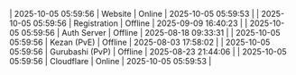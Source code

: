 | 2025-10-05 05:59:56 | Website | Online | 2025-10-05 05:59:53 |
| 2025-10-05 05:59:56 | Registration | Offline | 2025-09-09 16:40:23 |
| 2025-10-05 05:59:56 | Auth Server | Offline | 2025-08-18 09:33:31 |
| 2025-10-05 05:59:56 | Kezan (PvE) | Offline | 2025-08-03 17:58:02 |
| 2025-10-05 05:59:56 | Gurubashi (PvP) | Offline | 2025-08-23 21:44:06 |
| 2025-10-05 05:59:56 | Cloudflare | Online | 2025-10-05 05:59:53 |
